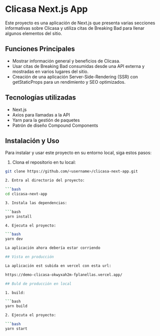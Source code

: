 # Clicasa Next.js App

Este proyecto es una aplicación de Next.js que presenta varias secciones informativas sobre Clicasa y utiliza citas de Breaking Bad para llenar algunos elementos del sitio.

## Funciones Principales
- Mostrar información general y beneficios de Clicasa.
- Usar citas de Breaking Bad consumidas desde una API externa y mostradas en varios lugares del sitio.
- Creación de una aplicación Server-Side-Rendering (SSR) con getStaticProps para un rendimiento y SEO optimizados.

## Tecnologías utilizadas
- Next.js
- Axios para llamadas a la API
- Yarn para la gestión de paquetes
- Patrón de diseño Compound Components

## Instalación y Uso

Para instalar y usar este proyecto en su entorno local, siga estos pasos:

1. Clona el repositorio en tu local:

```bash
git clone https://github.com/<username>/clicasa-next-app.git

2. Entra al directorio del proyecto:

```bash
cd clicasa-next-app

3. Instala las dependencias:

```bash
yarn install

4. Ejecuta el proyecto:

```bash
yarn dev

La aplicación ahora debería estar corriendo

## Vista en producción

La aplicación est subida en vercel con esta url:

https://demo-clicasa-okwyxah2m-fplanellas.vercel.app/

## Buld de producción en local

1. build:

```bash
yarn build

2. Ejecuta el proyecto:

```bash
yarn start

